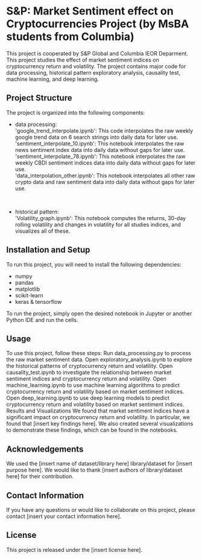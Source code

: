 # S&P: Market Sentiment effect on Cryptocurrencies Project (by MsBA students from Columbia)
This project is cooperated by S&amp;P Global and Columbia IEOR Deparment.
This project studies the effect of market sentiment indices on cryptocurrency return and volatility. The project contains major code for data processing, historical pattern exploratory analysis, causality test, machine learning, and deep learning.

## Project Structure
The project is organized into the following components:

- data processing: <br>
'google_trend_interpolate.ipynb': This code interpolates the raw weekly google trend data on 6 search strings into daily data for later use.<br>
'sentiment_interpolate_10.ipynb': This notebook interpolates the raw news sentiment index data into daily data without gaps for later use.<br>
'sentiment_interpolate_78.ipynb': This notebook interpolates the raw weekly CBDI sentiment indices data into daily data without gaps for later use.<br>
'data_interpolation_other.ipynb': This notebook interpolates all other raw crypto data and raw sentiment data into daily data without gaps for later use.<br>
<br>

- historical pattern: <br>
'Volatility_graph.ipynb': This notebook computes the returns, 30-day rolling volatility and changes in volatility for all studies indices, and visualizes all of these.<br>


## Installation and Setup
To run this project, you will need to install the following dependencies:
- numpy
- pandas
- matplotlib
- scikit-learn
- keras & tensorflow

To run the project, simply open the desired notebook in Jupyter or another Python IDE and run the cells.

## Usage
To use this project, follow these steps:
Run data_processing.py to process the raw market sentiment data.
Open exploratory_analysis.ipynb to explore the historical patterns of cryptocurrency return and volatility.
Open causality_test.ipynb to investigate the relationship between market sentiment indices and cryptocurrency return and volatility.
Open machine_learning.ipynb to use machine learning algorithms to predict cryptocurrency return and volatility based on market sentiment indices.
Open deep_learning.ipynb to use deep learning models to predict cryptocurrency return and volatility based on market sentiment indices.
Results and Visualizations
We found that market sentiment indices have a significant impact on cryptocurrency return and volatility. In particular, we found that [insert key findings here]. We also created several visualizations to demonstrate these findings, which can be found in the notebooks.

## Acknowledgements
We used the [insert name of dataset/library here] library/dataset for [insert purpose here]. We would like to thank [insert authors of library/dataset here] for their contribution.

## Contact Information
If you have any questions or would like to collaborate on this project, please contact [insert your contact information here].

## License
This project is released under the [insert license here].

